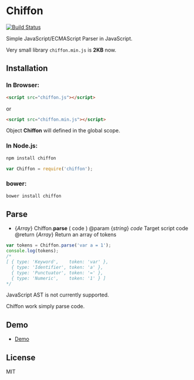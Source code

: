 Chiffon
=======

[![Build Status](https://travis-ci.org/polygonplanet/Chiffon.svg?branch=master)](https://travis-ci.org/polygonplanet/Chiffon)

Simple JavaScript/ECMAScript Parser in JavaScript.

Very small library `chiffon.min.js` is **2KB** now.

## Installation

### In Browser:

```html
<script src="chiffon.js"></script>
```

or

```html
<script src="chiffon.min.js"></script>
```

Object **Chiffon** will defined in the global scope.


### In Node.js:

```bash
npm install chiffon
```

```javascript
var Chiffon = require('chiffon');
```

### bower:

```bash
bower install chiffon
```

## Parse

* {_Array_} Chiffon.**parse** ( code )
  @param {_string_} _code_ Target script code
  @return {_Array_}  Return an array of tokens

```javascript
var tokens = Chiffon.parse('var a = 1');
console.log(tokens);
/*
[ { type: 'Keyword',    token: 'var' },
  { type: 'Identifier', token: 'a' },
  { type: 'Punctuator', token: '=' },
  { type: 'Numeric',    token: '1' } ]
*/
```

JavaScript AST is not currently supported.

Chiffon work simply parse code.

## Demo

* [Demo](http://polygonplanet.github.io/Chiffon/demo/javascript-parser-demo.html)

## License

MIT

